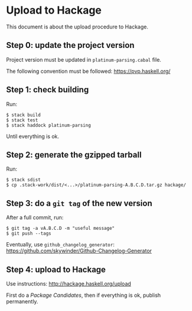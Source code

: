 # Upload to Hackage
This document is about the upload procedure to Hackage.

## Step 0: update the project version
Project version must be updated in `platinum-parsing.cabal` file.

The following convention must be followed: https://pvp.haskell.org/

## Step 1: check building
Run:

  ```console
  $ stack build
  $ stack test
  $ stack haddock platinum-parsing
  ```

Until everything is ok.

## Step 2: generate the gzipped tarball
Run:

  ```console
  $ stack sdist
  $ cp .stack-work/dist/<...>/platinum-parsing-A.B.C.D.tar.gz hackage/
  ```

## Step 3: do a `git tag` of the new version
After a full commit, run:

  ```console
  $ git tag -a vA.B.C.D -m "useful message"
  $ git push --tags
  ```

Eventually, use `github_changelog_generator`: https://github.com/skywinder/Github-Changelog-Generator

## Step 4: upload to Hackage
Use instructions: http://hackage.haskell.org/upload

First do a _Package Candidates_, then if everything is ok, publish permanently.
